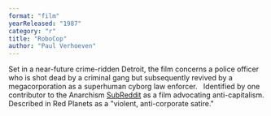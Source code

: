 ```yaml
---
format: "film"
yearReleased: "1987"
category: "r"
title: "RoboCop"
author: "Paul Verhoeven"
---
```

Set in a near-future crime-ridden Detroit, the  film concerns a police officer who is shot dead by a criminal gang  but subsequently revived by a megacorporation as a superhuman cyborg  law enforcer.
 
Identified by one contributor to the Anarchism <a href="https://www.reddit.com/r/Anarchism/comments/2a2r93/can_we_compile_a_list_of_the_top_films_advocating/"> SubReddit</a> as a film advocating anti-capitalism. Described in  Red Planets as a "violent,  anti-corporate satire."